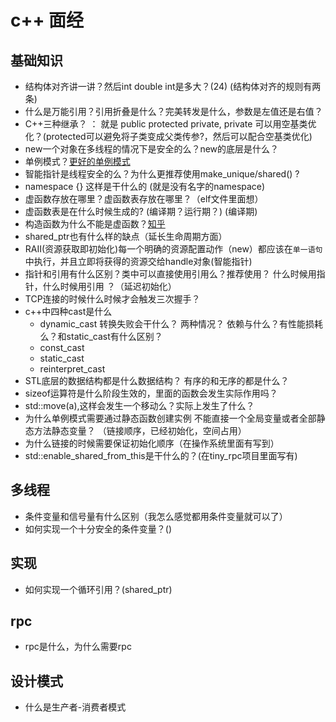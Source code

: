 # c++ 面经

## 基础知识

- 结构体对齐讲一讲？然后int double int是多大？(24) (结构体对齐的规则有两条)
- 什么是万能引用？引用折叠是什么？完美转发是什么，参数是左值还是右值？
- C++三种继承？ ： 就是 public protected private, private 可以用空基类优化？(protected可以避免将子类变成父类传参?，然后可以配合空基类优化)
- new一个对象在多线程的情况下是安全的么？new的底层是什么？
- 单例模式？[更好的单例模式](https://zhuanlan.zhihu.com/p/651173499)
- 智能指针是线程安全的么？为什么更推荐使用make_unique/shared() ?
- namespace {} 这样是干什么的 (就是没有名字的namespace)
- 虚函数存放在哪里？虚函数表存放在哪里？（elf文件里面想）
- 虚函数表是在什么时候生成的? (编译期？运行期？) (编译期)
- 构造函数为什么不能是虚函数？[知乎](https://www.zhihu.com/question/35632207)
- shared_ptr也有什么样的缺点（延长生命周期方面）
- RAII(资源获取即初始化)每一个明确的资源配置动作（new）都应该在`单一语句`中执行，并且立即将获得的资源交给handle对象(智能指针)
- 指针和引用有什么区别？类中可以直接使用引用么？推荐使用？ 什么时候用指针，什么时候用引用 ？（延迟初始化）
- TCP连接的时候什么时候才会触发三次握手？
- c++中四种cast是什么
  - dynamic_cast 转换失败会干什么？ 两种情况？ 依赖与什么？有性能损耗么？和static_cast有什么区别？
  - const_cast
  - static_cast
  - reinterpret_cast
- STL底层的数据结构都是什么数据结构？ 有序的和无序的都是什么？
- sizeof运算符是什么阶段生效的，里面的函数会发生实际作用吗？
- std::move(a),这样会发生一个移动么？实际上发生了什么？
- 为什么单例模式需要通过静态函数创建实例 不能直接一个全局变量或者全部静态方法静态变量？ （链接顺序，已经初始化，空间占用）
- 为什么链接的时候需要保证初始化顺序（在操作系统里面有写到）
- std::enable_shared_from_this是干什么的？(在tiny_rpc项目里面写有)

## 多线程

- 条件变量和信号量有什么区别（我怎么感觉都用条件变量就可以了）
- 如何实现一个十分安全的条件变量？()

## 实现

- 如何实现一个循环引用？(shared_ptr)

## rpc

- rpc是什么，为什么需要rpc

## 设计模式

- 什么是生产者-消费者模式
